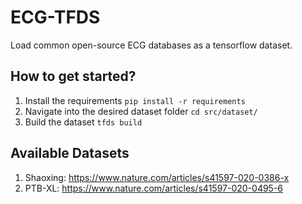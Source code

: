 # ECG-TFDS

Load common open-source ECG databases as a tensorflow dataset.

## How to get started?

1. Install the requirements
```pip install -r requirements```
2. Navigate into the desired dataset folder
```cd src/dataset/```
3. Build the dataset
```tfds build```

## Available Datasets
1. Shaoxing: https://www.nature.com/articles/s41597-020-0386-x
2. PTB-XL: https://www.nature.com/articles/s41597-020-0495-6
